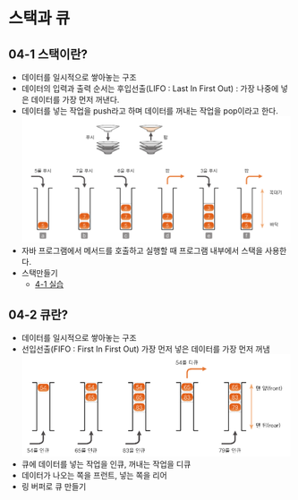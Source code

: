 # 스택과 큐

## 04-1 스택이란?
- 데이터를 일시적으로 쌓아놓는 구조
- 데이터의 입력과 출력 순서는 후입선출(LIFO : Last In First Out) : 가장 나중에 넣은 데이터를 가장 먼저 꺼낸다.
- 데이터를 넣는 작업을 push라고 하며 데이터를 꺼내는 작업을 pop이라고 한다.
![img.png](images/stackpushAndPop.png)
- 자바 프로그램에서 메서드를 호출하고 실행할 때 프로그램 내부에서 스택을 사용한다.
- 스택만들기
  - [4-1 실습](../src/ch04/IntStack.java)

## 04-2 큐란?
- 데이터를 일시적으로 쌓아놓는 구조
- 선입선출(FIFO : First In First Out) 가장 먼저 넣은 데이터를 가장 먼저 꺼냄
![img.png](images/queue.png)
- 큐에 데이터를 넣는 작업을 인큐, 꺼내는 작업을 디큐
- 데이터가 나오는 쪽을 프런트, 넣는 쪽을 리어
- 링 버퍼로 큐 만들기
